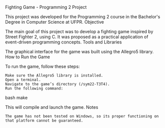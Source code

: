 Fighting Game - Programming 2 Project

This project was developed for the Programming 2 course in the Bachelor's Degree in Computer Science at UFPR.
Objective

The main goal of this project was to develop a fighting game inspired by Street Fighter 2, using C. It was proposed as a practical application of event-driven programming concepts.
Tools and Libraries

The graphical interface for the game was built using the Allegro5 library.
How to Run the Game

To run the game, follow these steps:

    Make sure the Allegro5 library is installed.
    Open a terminal.
    Navigate to the game’s directory (/sym22-T3T4).
    Run the following command:

bash
make

This will compile and launch the game.
Notes

    The game has not been tested on Windows, so its proper functioning on that platform cannot be guaranteed.
